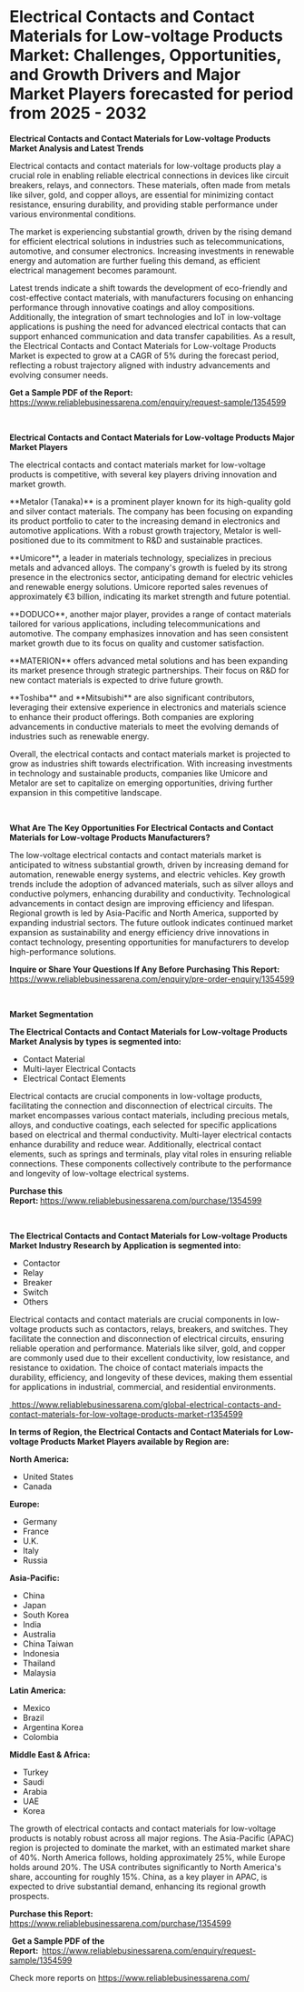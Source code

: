 <p><h1>Electrical Contacts and Contact Materials for Low-voltage Products Market: Challenges, Opportunities, and Growth Drivers and Major Market Players forecasted for period from 2025 - 2032</h1></p><p><strong>Electrical Contacts and Contact Materials for Low-voltage Products Market Analysis and Latest Trends</strong></p>
<p><p>Electrical contacts and contact materials for low-voltage products play a crucial role in enabling reliable electrical connections in devices like circuit breakers, relays, and connectors. These materials, often made from metals like silver, gold, and copper alloys, are essential for minimizing contact resistance, ensuring durability, and providing stable performance under various environmental conditions.</p><p>The market is experiencing substantial growth, driven by the rising demand for efficient electrical solutions in industries such as telecommunications, automotive, and consumer electronics. Increasing investments in renewable energy and automation are further fueling this demand, as efficient electrical management becomes paramount.</p><p>Latest trends indicate a shift towards the development of eco-friendly and cost-effective contact materials, with manufacturers focusing on enhancing performance through innovative coatings and alloy compositions. Additionally, the integration of smart technologies and IoT in low-voltage applications is pushing the need for advanced electrical contacts that can support enhanced communication and data transfer capabilities. As a result, the Electrical Contacts and Contact Materials for Low-voltage Products Market is expected to grow at a CAGR of 5% during the forecast period, reflecting a robust trajectory aligned with industry advancements and evolving consumer needs.</p></p>
<p><strong>Get a Sample PDF of the Report:&nbsp;</strong> <a href="https://www.reliablebusinessarena.com/enquiry/request-sample/1354599?utm_campaign=3526&utm_medium=2&utm_source=Github&utm_content=ia&utm_term=03042025&utm_id=electrical-contacts-and-contact-materials-for-low-voltage-products">https://www.reliablebusinessarena.com/enquiry/request-sample/1354599</a></p>
<p>&nbsp;</p>
<p><strong>Electrical Contacts and Contact Materials for Low-voltage Products Major Market Players</strong></p>
<p><p>The electrical contacts and contact materials market for low-voltage products is competitive, with several key players driving innovation and market growth. </p><p>**Metalor (Tanaka)** is a prominent player known for its high-quality gold and silver contact materials. The company has been focusing on expanding its product portfolio to cater to the increasing demand in electronics and automotive applications. With a robust growth trajectory, Metalor is well-positioned due to its commitment to R&D and sustainable practices.</p><p>**Umicore**, a leader in materials technology, specializes in precious metals and advanced alloys. The company's growth is fueled by its strong presence in the electronics sector, anticipating demand for electric vehicles and renewable energy solutions. Umicore reported sales revenues of approximately €3 billion, indicating its market strength and future potential.</p><p>**DODUCO**, another major player, provides a range of contact materials tailored for various applications, including telecommunications and automotive. The company emphasizes innovation and has seen consistent market growth due to its focus on quality and customer satisfaction.</p><p>**MATERION** offers advanced metal solutions and has been expanding its market presence through strategic partnerships. Their focus on R&D for new contact materials is expected to drive future growth.</p><p>**Toshiba** and **Mitsubishi** are also significant contributors, leveraging their extensive experience in electronics and materials science to enhance their product offerings. Both companies are exploring advancements in conductive materials to meet the evolving demands of industries such as renewable energy.</p><p>Overall, the electrical contacts and contact materials market is projected to grow as industries shift towards electrification. With increasing investments in technology and sustainable products, companies like Umicore and Metalor are set to capitalize on emerging opportunities, driving further expansion in this competitive landscape.</p></p>
<p>&nbsp;</p>
<p><strong>What Are The Key Opportunities For Electrical Contacts and Contact Materials for Low-voltage Products Manufacturers?</strong></p>
<p><p>The low-voltage electrical contacts and contact materials market is anticipated to witness substantial growth, driven by increasing demand for automation, renewable energy systems, and electric vehicles. Key growth trends include the adoption of advanced materials, such as silver alloys and conductive polymers, enhancing durability and conductivity. Technological advancements in contact design are improving efficiency and lifespan. Regional growth is led by Asia-Pacific and North America, supported by expanding industrial sectors. The future outlook indicates continued market expansion as sustainability and energy efficiency drive innovations in contact technology, presenting opportunities for manufacturers to develop high-performance solutions.</p></p>
<p><strong>Inquire or Share Your Questions If Any Before Purchasing This Report:</strong> <a href="https://www.reliablebusinessarena.com/enquiry/pre-order-enquiry/1354599?utm_campaign=3526&utm_medium=2&utm_source=Github&utm_content=ia&utm_term=03042025&utm_id=electrical-contacts-and-contact-materials-for-low-voltage-products">https://www.reliablebusinessarena.com/enquiry/pre-order-enquiry/1354599</a></p>
<p>&nbsp;</p>
<p><strong>Market Segmentation</strong></p>
<p><strong>The Electrical Contacts and Contact Materials for Low-voltage Products Market Analysis by types is segmented into:</strong></p>
<p><ul><li>Contact Material</li><li>Multi-layer Electrical Contacts</li><li>Electrical Contact Elements</li></ul></p>
<p><p>Electrical contacts are crucial components in low-voltage products, facilitating the connection and disconnection of electrical circuits. The market encompasses various contact materials, including precious metals, alloys, and conductive coatings, each selected for specific applications based on electrical and thermal conductivity. Multi-layer electrical contacts enhance durability and reduce wear. Additionally, electrical contact elements, such as springs and terminals, play vital roles in ensuring reliable connections. These components collectively contribute to the performance and longevity of low-voltage electrical systems.</p></p>
<p><strong>Purchase this Report:&nbsp;</strong><a href="https://www.reliablebusinessarena.com/purchase/1354599?utm_campaign=3526&utm_medium=2&utm_source=Github&utm_content=ia&utm_term=03042025&utm_id=electrical-contacts-and-contact-materials-for-low-voltage-products">https://www.reliablebusinessarena.com/purchase/1354599</a></p>
<p>&nbsp;</p>
<p><strong>The Electrical Contacts and Contact Materials for Low-voltage Products Market Industry Research by Application is segmented into:</strong></p>
<p><ul><li>Contactor</li><li>Relay</li><li>Breaker</li><li>Switch</li><li>Others</li></ul></p>
<p><p>Electrical contacts and contact materials are crucial components in low-voltage products such as contactors, relays, breakers, and switches. They facilitate the connection and disconnection of electrical circuits, ensuring reliable operation and performance. Materials like silver, gold, and copper are commonly used due to their excellent conductivity, low resistance, and resistance to oxidation. The choice of contact materials impacts the durability, efficiency, and longevity of these devices, making them essential for applications in industrial, commercial, and residential environments.</p></p>
<p><a href="https://www.reliablebusinessarena.com/global-electrical-contacts-and-contact-materials-for-low-voltage-products-market-r1354599?utm_campaign=3526&utm_medium=2&utm_source=Github&utm_content=ia&utm_term=03042025&utm_id=electrical-contacts-and-contact-materials-for-low-voltage-products">&nbsp;https://www.reliablebusinessarena.com/global-electrical-contacts-and-contact-materials-for-low-voltage-products-market-r1354599</a></p>
<p><strong>In terms of Region, the Electrical Contacts and Contact Materials for Low-voltage Products Market Players available by Region are:</strong></p>
<p>
    <p> <strong> North America: </strong>
        <ul>
            <li>United States</li>
            <li>Canada</li>
        </ul>
        </p> 
    <p> <strong> Europe: </strong>
        <ul>
            <li>Germany</li>
            <li>France</li>
            <li>U.K.</li>
            <li>Italy</li>
            <li>Russia</li>
        </ul>
        </p> 
    <p> <strong> Asia-Pacific: </strong>
        <ul>
            <li>China</li>
            <li>Japan</li>
            <li>South Korea</li>
            <li>India</li>
            <li>Australia</li>
            <li>China Taiwan</li>
            <li>Indonesia</li>
            <li>Thailand</li>
            <li>Malaysia</li>
        </ul>
        </p> 
    <p> <strong> Latin America: </strong>
        <ul>
            <li>Mexico</li>
            <li>Brazil</li>
            <li>Argentina Korea</li>
            <li>Colombia</li>
        </ul>
        </p> 
    <p> <strong> Middle East & Africa: </strong>
        <ul>
            <li>Turkey</li>
            <li>Saudi</li>
            <li>Arabia</li>
            <li>UAE</li>
            <li>Korea</li>
        </ul>
    </p>
    </p>
<p><p>The growth of electrical contacts and contact materials for low-voltage products is notably robust across all major regions. The Asia-Pacific (APAC) region is projected to dominate the market, with an estimated market share of 40%. North America follows, holding approximately 25%, while Europe holds around 20%. The USA contributes significantly to North America's share, accounting for roughly 15%. China, as a key player in APAC, is expected to drive substantial demand, enhancing its regional growth prospects.</p></p>
<p><strong>Purchase this Report: </strong><a href="https://www.reliablebusinessarena.com/purchase/1354599?utm_campaign=3526&utm_medium=2&utm_source=Github&utm_content=ia&utm_term=03042025&utm_id=electrical-contacts-and-contact-materials-for-low-voltage-products">https://www.reliablebusinessarena.com/purchase/1354599</a></p>
<p>&nbsp;<strong>Get a Sample PDF of the Report:&nbsp;&nbsp;</strong><a href="https://www.reliablebusinessarena.com/enquiry/request-sample/1354599?utm_campaign=3526&utm_medium=2&utm_source=Github&utm_content=ia&utm_term=03042025&utm_id=electrical-contacts-and-contact-materials-for-low-voltage-products">https://www.reliablebusinessarena.com/enquiry/request-sample/1354599</a></p>
<p><strong></strong></p>
<p>Check more reports on <a href="https://www.reliablebusinessarena.com/?utm_campaign=3526&utm_medium=2&utm_source=Github&utm_content=ia&utm_term=03042025&utm_id=electrical-contacts-and-contact-materials-for-low-voltage-products">https://www.reliablebusinessarena.com/</a></p>